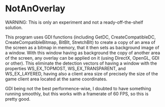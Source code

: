 # NotAnOverlay

WARNING: This is only an experiment and not a ready-off-the-shelf solution.

This program uses GDI functions (including GetDC, CreateCompatibleDC, CreateCompatibleBitmap, BitBlt, StretchBlt) to create a copy of an area of the screen as a bitmap in memory, that it then sets as background image of a window.
With this window having as background the copy of another area of the screen, any overlay can be applied on it (using DirectX, OpenGL, GDI or other).
This eliminate the detection vectors of having a window with the properties WS_EX_TOPMOST, WS_EX_TRANSPARENT, and WS_EX_LAYERED, having also a client area size of precisely the size of the game client area located at the same coordinates.

GDI being not the best performence-wise, I doubted to have something running smoothly, but this works with a framerate of 60 FPS, so this is pretty good.
